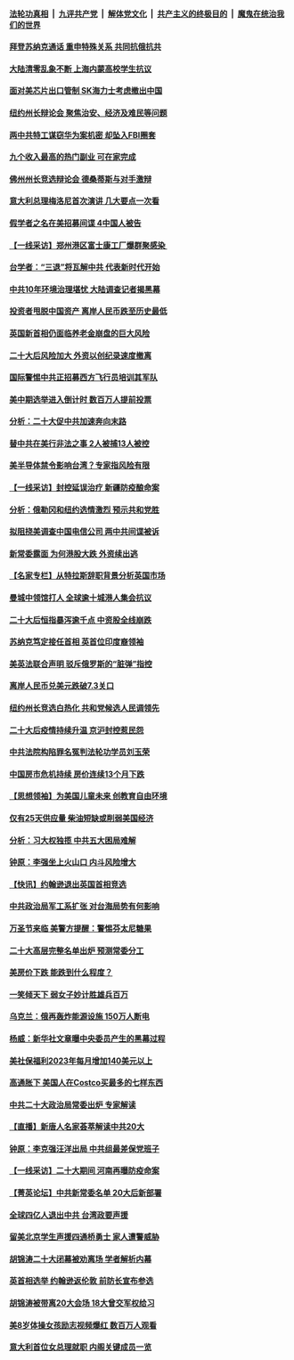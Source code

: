 ####  [法轮功真相](../../../../basic/blob/master/README.md?t=10262202) &nbsp;|&nbsp; [九评共产党](../../../../9ping.md/blob/master/README.md?t=10262202) &nbsp;|&nbsp; [解体党文化](../../../../jtdwh.md/blob/master/README.md?t=10262202)  &nbsp;|&nbsp; [共产主义的终极目的](../../../../gczydzjmd.md/blob/master/README.md?t=10262202) &nbsp;|&nbsp; [魔鬼在统治我们的世界](../../../../mgztzwmdsj.md/blob/master/README.md?t=10262202) 

#### [拜登苏纳克通话 重申特殊关系 共同抗俄抗共](../pages/nf4514/n13853263.md?t=10262202) 

#### [大陆清零乱象不断 上海内蒙高校学生抗议](../pages/nf4514/n13852968.md?t=10262202) 

#### [面对美芯片出口管制 SK海力士考虑撤出中国](../pages/nf4514/n13853009.md?t=10262202) 

#### [纽约州长辩论会 聚焦治安、经济及难民等问题](../pages/nf4514/n13852910.md?t=10262202) 

#### [两中共特工谋窃华为案机密 却坠入FBI圈套](../pages/nf4514/n13852895.md?t=10262202) 

#### [九个收入最高的热门副业 可在家完成](../pages/nf4514/n13851097.md?t=10262202) 

#### [佛州州长竞选辩论会 德桑蒂斯与对手激辩](../pages/nf4514/n13852677.md?t=10262202) 

#### [意大利总理梅洛尼首次演讲 几大要点一次看](../pages/nf4514/n13852664.md?t=10262202) 

#### [假学者之名在美招募间谍 4中国人被告](../pages/nf4514/n13852218.md?t=10262202) 

#### [【一线采访】郑州港区富士康工厂爆群聚感染 ](../pages/nf4514/n13852484.md?t=10262202) 

#### [台学者：“三退”将瓦解中共 代表新时代开始](../pages/nf4514/n13851361.md?t=10262202) 

#### [中共10年环境治理堪忧 大陆调查记者揭黑幕](../pages/nf4514/n13852469.md?t=10262202) 

#### [投资者甩脱中国资产 离岸人民币跌至历史最低](../pages/nf4514/n13852379.md?t=10262202) 

#### [英国新首相仍面临养老金崩盘的巨大风险](../pages/nf4514/n13852263.md?t=10262202) 

#### [二十大后风险加大 外资以创纪录速度撤离](../pages/nf4514/n13852213.md?t=10262202) 

#### [国际警惕中共正招募西方飞行员培训其军队](../pages/nf4514/n13852257.md?t=10262202) 

#### [美中期选举进入倒计时 数百万人提前投票](../pages/nf4514/n13852174.md?t=10262202) 

#### [分析：二十大促中共加速奔向末路](../pages/nf4514/n13852110.md?t=10262202) 

#### [替中共在美行非法之事 2人被捕13人被控](../pages/nf4514/n13852041.md?t=10262202) 

#### [美半导体禁令影响台湾？专家指风险有限](../pages/nf4514/n13851599.md?t=10262202) 

#### [【一线采访】封控延误治疗 新疆防疫酿命案](../pages/nf4514/n13851764.md?t=10262202) 

#### [分析：俄勒冈和纽约选情激烈 预示共和党胜](../pages/nf4514/n13851805.md?t=10262202) 

#### [拟阻挠美调查中国电信公司 两中共间谍被诉](../pages/nf4514/n13851990.md?t=10262202) 

#### [新常委露面 为何港股大跌 外资续出逃](../pages/nf4514/n13851860.md?t=10262202) 

#### [【名家专栏】从特拉斯辞职背景分析英国市场](../pages/nf4514/n13851253.md?t=10262202) 

#### [曼城中领馆打人 全球逾十城港人集会抗议](../pages/nf4514/n13851559.md?t=10262202) 

#### [二十大后恒指暴泻逾千点 中资股全线崩跌](../pages/nf4514/n13851857.md?t=10262202) 

#### [苏纳克笃定接任首相 英首位印度裔领袖](../pages/nf4514/n13851845.md?t=10262202) 

#### [美英法联合声明 驳斥俄罗斯的“脏弹”指控](../pages/nf4514/n13851790.md?t=10262202) 

#### [离岸人民币兑美元跌破7.3关口](../pages/nf4514/n13851772.md?t=10262202) 

#### [纽约州长竞选白热化 共和党候选人民调领先](../pages/nf4514/n13851353.md?t=10262202) 

#### [二十大后疫情持续升温 京沪封控惹民怨](../pages/nf4514/n13851607.md?t=10262202) 

#### [中共法院构陷罪名冤判法轮功学员刘玉荣](../pages/nf4514/n13850139.md?t=10262202) 

#### [中国房市危机持续 房价连续13个月下跌](../pages/nf4514/n13851695.md?t=10262202) 

#### [【思想领袖】为美国儿童未来 创教育自由环境](../pages/nf4514/n13836506.md?t=10262202) 

#### [仅有25天供应量 柴油短缺或削弱美国经济](../pages/nf4514/n13851392.md?t=10262202) 

#### [分析：习大权独揽 中共五大困局难解](../pages/nf4514/n13851365.md?t=10262202) 

#### [钟原：李强坐上火山口 内斗风险增大](../pages/nf4514/n13851418.md?t=10262202) 

#### [【快讯】约翰逊退出英国首相竞选](../pages/nf4514/n13851406.md?t=10262202) 

#### [中共政治局军工系扩张 对台海局势有何影响](../pages/nf4514/n13851204.md?t=10262202) 

#### [万圣节来临 美警方提醒：警惕芬太尼糖果](../pages/nf4514/n13850633.md?t=10262202) 

#### [二十大高层完整名单出炉 预测常委分工](../pages/nf4514/n13851153.md?t=10262202) 

#### [美房价下跌 能跌到什么程度？](../pages/nf4514/n13851296.md?t=10262202) 

#### [一笑倾天下 弱女子妙计胜雄兵百万](../pages/nf4514/n13848984.md?t=10262202) 

#### [乌克兰：俄再轰炸能源设施 150万人断电](../pages/nf4514/n13851230.md?t=10262202) 

#### [杨威：新华社文章曝中央委员产生的黑幕过程](../pages/nf4514/n13851024.md?t=10262202) 

#### [美社保福利2023年每月增加140美元以上](../pages/nf4514/n13851028.md?t=10262202) 

#### [高通胀下 美国人在Costco买最多的七样东西](../pages/nf4514/n13850513.md?t=10262202) 

#### [中共二十大政治局常委出炉 专家解读](../pages/nf4514/n13851060.md?t=10262202) 

#### [【直播】新唐人名家荟萃解读中共20大](../pages/nf4514/n13848834.md?t=10262202) 

#### [钟原：李克强汪洋出局 中共组最差保党班子](../pages/nf4514/n13850977.md?t=10262202) 

#### [【一线采访】二十大期间 河南再曝防疫命案](../pages/nf4514/n13851002.md?t=10262202) 

#### [【菁英论坛】中共新常委名单 20大后新部署](../pages/nf4514/n13850989.md?t=10262202) 

#### [全球四亿人退出中共 台湾政要声援](../pages/nf4514/n13850772.md?t=10262202) 

#### [留美北京学生声援四通桥勇士 家人遭警威胁](../pages/nf4514/n13850956.md?t=10262202) 

#### [胡锦涛二十大闭幕被劝离场 学者解析内幕](../pages/nf4514/n13850666.md?t=10262202) 

#### [英首相选举 约翰逊返伦敦 前防长宣布参选](../pages/nf4514/n13850805.md?t=10262202) 

#### [胡锦涛被带离20大会场 18大曾交军权给习](../pages/nf4514/n13850922.md?t=10262202) 

#### [美8岁体操女孩励志视频爆红 数百万人观看](../pages/nf4514/n13850592.md?t=10262202) 

#### [意大利首位女总理就职 内阁关键成员一览](../pages/nf4514/n13850825.md?t=10262202) 

